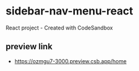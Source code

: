 # sidebar-nav-menu-react
React project - Created with CodeSandbox

## preview link
- https://ozmgu7-3000.preview.csb.app/home
